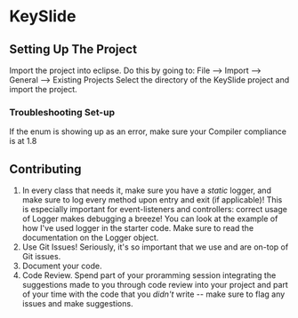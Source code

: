 # KeySlide
## Setting Up The Project
Import the project into eclipse. Do this by going to:
File --> Import --> General --> Existing Projects
Select the directory of the KeySlide project and import the project. 

### Troubleshooting Set-up
If the enum is showing up as an error, make sure your Compiler compliance is at 1.8 

## Contributing
1. In every class that needs it, make sure you have a *static* logger, and make sure to log every method upon entry and exit (if applicable)! This is especially important for event-listeners and controllers: correct usage of Logger makes debugging a breeze! You can look at the example of how I've used logger in the starter code. Make sure to read the documentation on the Logger object.
2. Use Git Issues! Seriously, it's so important that we use and are on-top of Git issues. 
3. Document your code.
4. Code Review. Spend part of your proramming session integrating the suggestions made to you through code review into your project and part of your time with the code that you *didn't* write -- make sure to flag any issues and make suggestions. 
